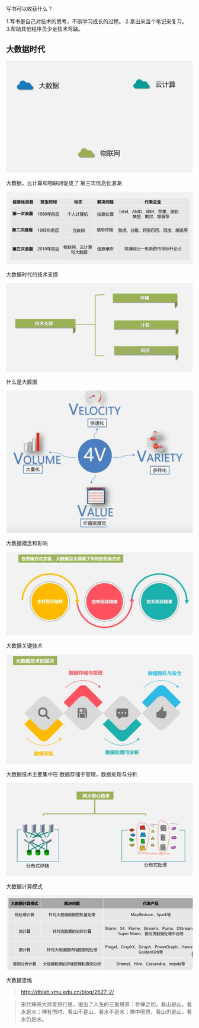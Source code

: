 









写书可以收获什么？

1.写书是自己对技术的思考，不断学习成长的过程。
2.拿出来当个笔记来复习。
3.帮助其他程序员少走技术弯路。



## 大数据时代



![data1](.\images\data1.jpg)



大数据，云计算和物联网促成了 第三次信息化浪潮

![data2](.\images\data2.jpg)



大数据时代的技术支撑

![data3](.\images\data3.jpg)



什么是大数据

![data4](.\images\data4.jpg)



大数据概念和影响

![data5](.\images\data5.jpg)



大数据关键技术

![data6](.\images\data6.jpg)



大数据技术主要集中在 数据存储于管理，数据处理与分析

![data7](.\images\data7.jpg)



大数据计算模式

![data8](.\images\data8.jpg)












大数据思维
> http://dblab.xmu.edu.cn/blog/2627-2/



> 宋代禅宗大师青原行思，提出了人生的三重境界：参禅之初，看山是山，看水是水；禅有悟时，看山不是山，看水不是水；禅中彻悟，看山仍是山，看水仍是水。


































